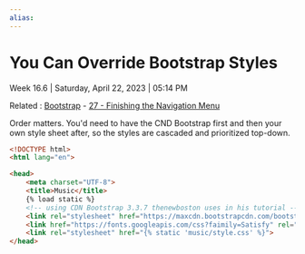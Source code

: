 ```yaml
---
alias:
---
```

# You Can Override Bootstrap Styles

Week 16.6 | Saturday, April 22, 2023 | 05:14 PM

Related : [Bootstrap](../Bootstrap.md) - [27 - Finishing the Navigation Menu](../thenewboston-django-tutorial-for-beginners/27%20-%20Finishing%20the%20Navigation%20Menu.md)

Order matters. You'd need to have the CND Bootstrap first and then your own style sheet after, so the styles are cascaded and prioritized top-down.

```html
<!DOCTYPE html>
<html lang="en">

<head>
    <meta charset="UTF-8">
    <title>Music</title>
    {% load static %}
    <!-- using CDN Bootstrap 3.3.7 thenewboston uses in his tutorial -->
    <link rel="stylesheet" href="https://maxcdn.bootstrapcdn.com/bootstrap/3.3.7/css/bootstrap.min.css">
    <link href="https://fonts.googleapis.com/css?faimily=Satisfy" rel="stylesheet">
    <link rel="stylesheet" href="{% static 'music/style.css' %}">
</head>
```
